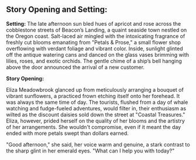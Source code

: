 ## Story Opening and Setting:

**Setting:** The late afternoon sun bled hues of apricot and rose across the cobblestone streets of Beacon’s Landing, a quaint seaside town nestled on the Oregon coast. Salt-laced air mingled with the intoxicating fragrance of freshly cut blooms emanating from "Petals & Prose," a small flower shop overflowing with verdant foliage and vibrant color. Inside, sunlight glinted off the antique watering cans and danced on the glass vases brimming with lilies, roses, and exotic orchids. The gentle chime of a ship’s bell hanging above the door announced the arrival of a new customer.

**Story Opening:**

Eliza Meadowbrook glanced up from meticulously arranging a bouquet of vibrant sunflowers, a practiced frown etching itself onto her forehead. It was always the same time of day. The tourists, flushed from a day of whale watching and fudge-fueled adventures, would filter in, their enthusiasm as wilted as the discount daisies sold down the street at "Coastal Treasures." Eliza, however, prided herself on the quality of her blooms and the artistry of her arrangements. She wouldn't compromise, even if it meant the day ended with more petals swept than dollars earned.

"Good afternoon," she said, her voice warm and genuine, a stark contrast to the sharp glint in her emerald eyes. "What can I help you with today?"
